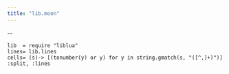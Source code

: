 ```yaml
---
title: "lib.moon"
---
```



--

```moonscript
lib  = require "liblua"
lines= lib.lines
cells= (s)-> [(tonumber(y) or y) for y in string.gmatch(s, "([^,]+)")]
:split, :lines
```
